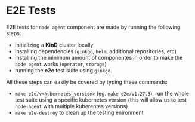 # E2E Tests

E2E tests for `node-agent` component are made by running the following steps:

* initializing a **KinD** cluster locally
* installing dependencies (`ginkgo`, `helm`, additional repositories, etc) 
* installing the minimum amount of componentes in order to make the `node-agent` works (`operator`, `storage`)
* running the **e2e** test suite using `ginkgo`.

All these steps can easily be covered by typing these commands:

* `make e2e/v<kubernetes_version>` (eg. `make e2e/v1.27.3`): run the whole test suite using a specific kubernetes version (this will allow us to test `node-agent` with multiple kuberentes versions)
* `make e2e-destroy` to clean up the testing enironment
